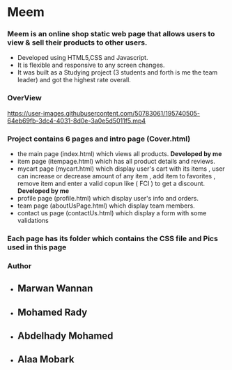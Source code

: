 # Meem
### Meem is an online shop static web page that allows users to view & sell their products to other users.
- Developed using HTML5,CSS and Javascript.
- It is flexible and responsive to any screen changes.
- It was built as a Studying project (3 students and forth is me the team leader) and got the highest rate overall.
### OverView
https://user-images.githubusercontent.com/50783061/195740505-64eb69fb-3dc4-4031-8d0e-3a0e5d5011f5.mp4
### Project contains 6 pages and intro page (Cover.html)
+ the main page (index.html) which views all products. **Developed by me**
+ item page (itempage.html) which has all product details and reviews.
+ mycart page (mycart.html) which display user's cart with its items , user can increase or decrease amount of any item , add item to favorites , remove item and enter a valid copun like ( FCI ) to get a discount. **Developed by me**
+ profile page (profile.html) which display user's info and orders.
+ team page (aboutUsPage.html) which display team members.
+ contact us page (contactUs.html) which display a form with some validations
### Each page has its folder which contains the CSS file and Pics used in this page
### Author
- ## Marwan Wannan
- ## Mohamed Rady
- ## Abdelhady Mohamed
- ## Alaa Mobark
